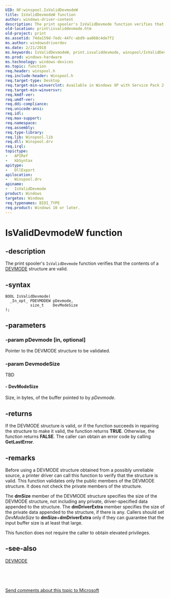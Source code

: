 ```yaml
---
UID: NF:winspool.IsValidDevmodeW
title: IsValidDevmodeW function
author: windows-driver-content
description: The print spooler's IsValidDevmode function verifies that the contents of a DEVMODE structure are valid.
old-location: print\isvaliddevmode.htm
old-project: print
ms.assetid: 74da159d-7edc-44fc-abd9-aa068c4de7f2
ms.author: windowsdriverdev
ms.date: 2/21/2018
ms.keywords: IsValidDevmodeW, print.isvaliddevmode, winspool/IsValidDevmode, IsValidDevmodeA, IsValidDevmode function [Print Devices], spoolfnc_ea9b6cc1-6f0b-42a7-835b-df561588691a.xml, IsValidDevmode
ms.prod: windows-hardware
ms.technology: windows-devices
ms.topic: function
req.header: winspool.h
req.include-header: Winspool.h
req.target-type: Desktop
req.target-min-winverclnt: Available in Windows XP with Service Pack 2 and later versions of Windows.
req.target-min-winversvr: 
req.kmdf-ver: 
req.umdf-ver: 
req.ddi-compliance: 
req.unicode-ansi: 
req.idl: 
req.max-support: 
req.namespace: 
req.assembly: 
req.type-library: 
req.lib: Winspool.lib
req.dll: Winspool.drv
req.irql: 
topictype:
-	APIRef
-	kbSyntax
apitype:
-	DllExport
apilocation:
-	Winspool.drv
apiname:
-	IsValidDevmode
product: Windows
targetos: Windows
req.typenames: BIDI_TYPE
req.product: Windows 10 or later.
---
```


# IsValidDevmodeW function


## -description


The print spooler's <code>IsValidDevmode</code> function verifies that the contents of a <a href="https://msdn.microsoft.com/b2369876-9a79-40c8-8d27-c8b9d8e68e6b">DEVMODE</a> structure are valid.


## -syntax


````
BOOL IsValidDevmode(
  _In_opt_ PDEVMODEW pDevmode,
           size_t    DevModeSize
);
````


## -parameters




### -param pDevmode [in, optional]

Pointer to the DEVMODE structure to be validated.


### -param DevmodeSize

TBD




#### - DevModeSize

Size, in bytes, of the buffer pointed to by <i>pDevmode</i>.


## -returns



If the DEVMODE structure is valid, or if the function succeeds in repairing the structure to make it valid, the function returns <b>TRUE</b>. Otherwise, the function returns <b>FALSE</b>. The caller can obtain an error code by calling <b>GetLastError</b>.




## -remarks



Before using a DEVMODE structure obtained from a possibly unreliable source, a printer driver can call this function to verify that the structure is valid. This function validates only the public members of the DEVMODE structure. It does not check the private members of the structure.

The <b>dmSize</b> member of the DEVMODE structure specifies the size of the DEVMODE structure, not including any private, driver-specified data appended to the structure. The <b>dmDriverExtra</b> member specifies the size of the private data appended to the structure, if there is any. Callers should set <i>DevModeSize</i> to <b>dmSize</b>+<b>dmDriverExtra</b> only if they can guarantee that the input buffer size is at least that large.

This function does not require the caller to obtain elevated privileges.




## -see-also

<a href="https://msdn.microsoft.com/b2369876-9a79-40c8-8d27-c8b9d8e68e6b">DEVMODE</a>



 

 

<a href="mailto:wsddocfb@microsoft.com?subject=Documentation%20feedback [print\print]:%20IsValidDevmodeA function%20 RELEASE:%20(2/21/2018)&amp;body=%0A%0APRIVACY STATEMENT%0A%0AWe use your feedback to improve the documentation. We don't use your email address for any other purpose, and we'll remove your email address from our system after the issue that you're reporting is fixed. While we're working to fix this issue, we might send you an email message to ask for more info. Later, we might also send you an email message to let you know that we've addressed your feedback.%0A%0AFor more info about Microsoft's privacy policy, see http://privacy.microsoft.com/en-us/default.aspx." title="Send comments about this topic to Microsoft">Send comments about this topic to Microsoft</a>

